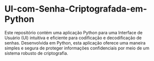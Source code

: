 # UI-com-Senha-Criptografada-em-Python
Este repositório contém uma aplicação Python para uma Interface de Usuário (UI) intuitiva e eficiente para codificação e decodificação de senhas. Desenvolvida em Python, esta aplicação oferece uma maneira simples e segura de proteger informações confidenciais por meio de um sistema robusto de criptografia.
